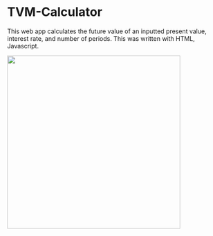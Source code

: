 # TVM-Calculator

This web app calculates the future value of an inputted present value, interest rate, and number of periods. This was written with HTML, Javascript.

<img src="https://i.imgur.com/YsRwL3I.png" width="400" >
